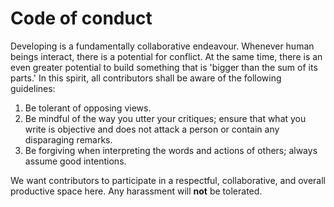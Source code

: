 # Code of conduct

Developing is a fundamentally collaborative endeavour. Whenever human
beings interact, there is a potential for conflict. At the same time,
there is an even greater potential to build something that is 'bigger
than the sum of its parts.' In this spirit, all contributors shall be
aware of the following guidelines:

1. Be tolerant of opposing views.
2. Be mindful of the way you utter your critiques; ensure that what you
   write is objective and does not attack a person or contain any
   disparaging remarks.
3. Be forgiving when interpreting the words and actions of others;
   always assume good intentions.

We want contributors to participate in a respectful, collaborative, and
overall productive space here. Any harassment will **not** be tolerated.
